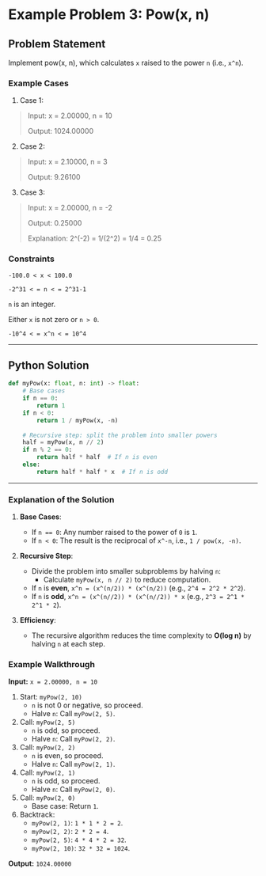 # Example Problem 3: Pow(x, n)

## Problem Statement
Implement pow(x, n), which calculates `x` raised to the power `n` (i.e., `x^n`).

### Example Cases
1. Case 1:
>Input: x = 2.00000, n = 10
>
>Output: 1024.00000

2. Case 2:
>Input: x = 2.10000, n = 3
>
>Output: 9.26100

3. Case 3:
>Input: x = 2.00000, n = -2
>
>Output: 0.25000
>
>Explanation: 2^(-2) = 1/(2^2) = 1/4 = 0.25

### Constraints
`-100.0 < x < 100.0`

`-2^31 < = n < = 2^31-1`

`n` is an integer.

Either `x` is not zero or `n > 0`.

`-10^4 < = x^n < = 10^4`

---
## Python Solution
```python
def myPow(x: float, n: int) -> float:
    # Base cases
    if n == 0:
        return 1
    if n < 0:
        return 1 / myPow(x, -n)
    
    # Recursive step: split the problem into smaller powers
    half = myPow(x, n // 2)
    if n % 2 == 0:
        return half * half  # If n is even
    else:
        return half * half * x  # If n is odd
```

---

### Explanation of the Solution

1. **Base Cases**:
   - If `n == 0`: Any number raised to the power of `0` is `1`.
   - If `n < 0`: The result is the reciprocal of `x^-n`, i.e., `1 / pow(x, -n)`.

2. **Recursive Step**:
   - Divide the problem into smaller subproblems by halving `n`:
     - Calculate `myPow(x, n // 2)` to reduce computation.
   - If `n` is **even**, `x^n = (x^(n/2)) * (x^(n/2))` (e.g., `2^4 = 2^2 * 2^2`).
   - If `n` is **odd**, `x^n = (x^(n//2)) * (x^(n//2)) * x` (e.g., `2^3 = 2^1 * 2^1 * 2`).

3. **Efficiency**:
   - The recursive algorithm reduces the time complexity to **O(log n)** by halving `n` at each step.

### Example Walkthrough
**Input:** `x = 2.00000, n = 10`
1. Start: `myPow(2, 10)`
   - `n` is not 0 or negative, so proceed.
   - Halve `n`: Call `myPow(2, 5)`.
2. Call: `myPow(2, 5)`
   - `n` is odd, so proceed.
   - Halve `n`: Call `myPow(2, 2)`.
3. Call: `myPow(2, 2)`
   - `n` is even, so proceed.
   - Halve `n`: Call `myPow(2, 1)`.
4. Call: `myPow(2, 1)`
   - `n` is odd, so proceed.
   - Halve `n`: Call `myPow(2, 0)`.
5. Call: `myPow(2, 0)`
   - Base case: Return `1`.
6. Backtrack:
   - `myPow(2, 1)`: `1 * 1 * 2 = 2`.
   - `myPow(2, 2)`: `2 * 2 = 4`.
   - `myPow(2, 5)`: `4 * 4 * 2 = 32`.
   - `myPow(2, 10)`: `32 * 32 = 1024`.

**Output:** `1024.00000`
